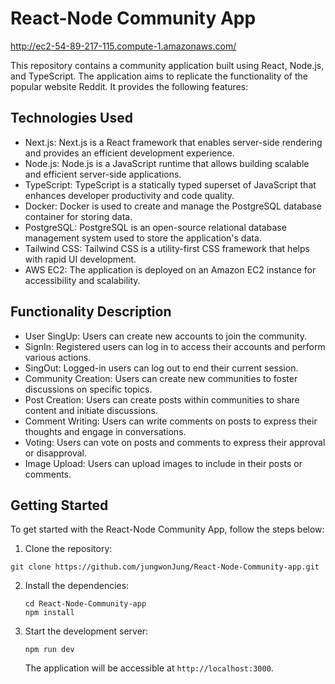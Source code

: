 React-Node Community App
========================

http://ec2-54-89-217-115.compute-1.amazonaws.com/

This repository contains a community application built using React, Node.js, and TypeScript. The application aims to replicate the functionality of the popular website Reddit. It provides the following features:

Technologies Used
-----------------

-   Next.js: Next.js is a React framework that enables server-side rendering and provides an efficient development experience.
-   Node.js: Node.js is a JavaScript runtime that allows building scalable and efficient server-side applications.
-   TypeScript: TypeScript is a statically typed superset of JavaScript that enhances developer productivity and code quality.
-   Docker: Docker is used to create and manage the PostgreSQL database container for storing data.
-   PostgreSQL: PostgreSQL is an open-source relational database management system used to store the application's data.
-   Tailwind CSS: Tailwind CSS is a utility-first CSS framework that helps with rapid UI development.
-   AWS EC2: The application is deployed on an Amazon EC2 instance for accessibility and scalability.

Functionality Description
-----------------

-   User SingUp: Users can create new accounts to join the community.
-   SignIn: Registered users can log in to access their accounts and perform various actions.
-   SingOut: Logged-in users can log out to end their current session.
-   Community Creation: Users can create new communities to foster discussions on specific topics.
-   Post Creation: Users can create posts within communities to share content and initiate discussions.
-   Comment Writing: Users can write comments on posts to express their thoughts and engage in conversations.
-   Voting: Users can vote on posts and comments to express their approval or disapproval.
-   Image Upload: Users can upload images to include in their posts or comments.

Getting Started
---------------

To get started with the React-Node Community App, follow the steps below:

1.  Clone the repository:

   ```
git clone https://github.com/jungwonJung/React-Node-Community-app.git
   ```

2.  Install the dependencies:

    ```
    cd React-Node-Community-app
    npm install
    ```

3.  Start the development server:

    ```
    npm run dev
    ```

    The application will be accessible at `http://localhost:3000`.


